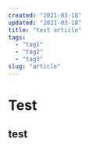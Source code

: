 ```yaml
---
created: "2021-03-18"
updated: "2021-03-18"
title: "test article"
tags:
  - "tag1"
  - "tag2"
  - "tag3"
slug: "article"
---
```


# Test

## test
